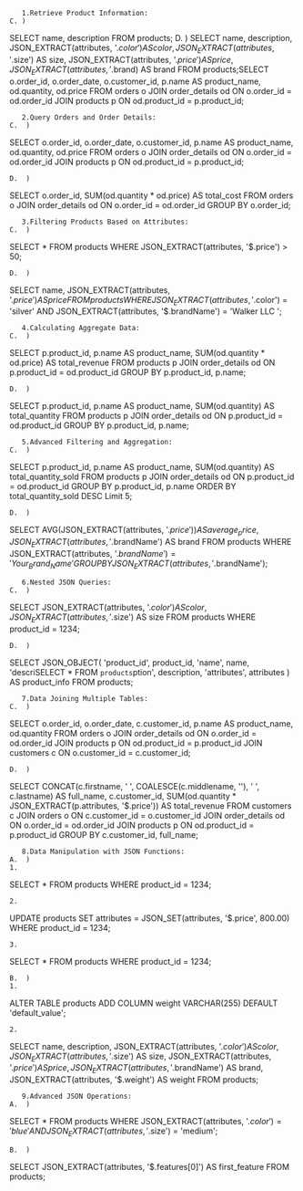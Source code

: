        1.Retrieve Product Information:
    C. )
SELECT name, description
FROM products;
    D. )
SELECT name, description,
       JSON_EXTRACT(attributes, '$.color') AS color,
       JSON_EXTRACT(attributes, '$.size') AS size,
       JSON_EXTRACT(attributes, '$.price') AS price,
JSON_EXTRACT(attributes, '$.brand) AS brand
FROM products;SELECT
    o.order_id,
    o.order_date,
    o.customer_id,
    p.name AS product_name,
    od.quantity,
    od.price
FROM
    orders o JOIN
    order_details od ON o.order_id = od.order_id
JOIN products p ON od.product_id = p.product_id;

       2.Query Orders and Order Details:
    C.  )
SELECT
    o.order_id,
    o.order_date,
    o.customer_id,
    p.name AS product_name,
    od.quantity,
    od.price
FROM
    orders o JOIN
    order_details od ON o.order_id = od.order_id
JOIN products p ON od.product_id = p.product_id;

    D.  )
SELECT
    o.order_id,
    SUM(od.quantity * od.price) AS total_cost
FROM
    orders o
JOIN
    order_details od ON o.order_id = od.order_id
GROUP BY
    o.order_id;

       3.Filtering Products Based on Attributes:
    C.  )
SELECT *
FROM products
WHERE JSON_EXTRACT(attributes, '$.price') > 50;

    D.  )
SELECT name, JSON_EXTRACT(attributes, '$.price') AS price
FROM products
WHERE JSON_EXTRACT(attributes, '$.color') = 'silver'
AND JSON_EXTRACT(attributes, '$.brandName') = 'Walker LLC ';


       4.Calculating Aggregate Data:
    C.  )
SELECT 
    p.product_id,
    p.name AS product_name,
    SUM(od.quantity * od.price) AS total_revenue
FROM 
    products p
JOIN 
    order_details od ON p.product_id = od.product_id
GROUP BY 
    p.product_id, p.name;

    D.  )
SELECT 
    p.product_id,
    p.name AS product_name,
    SUM(od.quantity) AS total_quantity
FROM 
    products p
JOIN 
    order_details od ON p.product_id = od.product_id
GROUP BY 
    p.product_id, p.name;


       5.Advanced Filtering and Aggregation: 
    C.  )
SELECT
    p.product_id,
    p.name AS product_name,
    SUM(od.quantity) AS total_quantity_sold
FROM
    products p
JOIN
    order_details od ON p.product_id = od.product_id
GROUP BY
    p.product_id, p.name
ORDER BY
    total_quantity_sold DESC Limit 5;

    D.  )
SELECT
    AVG(JSON_EXTRACT(attributes, '$.price')) AS average_price,
    JSON_EXTRACT(attributes, '$.brandName') AS brand
FROM
    products
WHERE
    JSON_EXTRACT(attributes, '$.brandName') = 'Your_Brand_Name'
GROUP BY
    JSON_EXTRACT(attributes, '$.brandName');

       6.Nested JSON Queries: 
    C.  )
SELECT
    JSON_EXTRACT(attributes, '$.color') AS color,
    JSON_EXTRACT(attributes, '$.size') AS size
FROM
    products
WHERE
    product_id = 1234;

    D.  )
SELECT JSON_OBJECT(
    'product_id', product_id,
    'name', name,
    'descriSELECT * FROM `products`ption', description,
    'attributes', attributes
) AS product_info
FROM products;

       7.Data Joining Multiple Tables: 
    C.  )
SELECT 
    o.order_id,
    o.order_date,
    c.customer_id,
    p.name AS product_name,
    od.quantity
FROM 
    orders o
JOIN 
    order_details od ON o.order_id = od.order_id
JOIN 
    products p ON od.product_id = p.product_id
JOIN 
    customers c ON o.customer_id = c.customer_id;

    D.  )
SELECT
    CONCAT(c.firstname, ' ', COALESCE(c.middlename, ''), ' ', c.lastname) AS full_name,
    c.customer_id,
    SUM(od.quantity * JSON_EXTRACT(p.attributes, '$.price')) AS total_revenue
FROM
    customers c
JOIN
    orders o ON c.customer_id = o.customer_id
JOIN
    order_details od ON o.order_id = od.order_id
JOIN
    products p ON od.product_id = p.product_id
GROUP BY
    c.customer_id, full_name;

       8.Data Manipulation with JSON Functions: 
    A.  )
	1.
SELECT * FROM products WHERE product_id = 1234;

	2.
UPDATE products
SET attributes = JSON_SET(attributes, '$.price', 800.00)
WHERE product_id = 1234;

	3.
SELECT * FROM products WHERE product_id = 1234;

    B.  )
	1.
ALTER TABLE products ADD COLUMN weight VARCHAR(255) DEFAULT 'default_value';

	2.
SELECT name, description,
       JSON_EXTRACT(attributes, '$.color') AS color,
       JSON_EXTRACT(attributes, '$.size') AS size,
       JSON_EXTRACT(attributes, '$.price') AS price,
 JSON_EXTRACT(attributes, '$.brandName') AS brand,
       JSON_EXTRACT(attributes, '$.weight') AS weight
FROM products;



       9.Advanced JSON Operations: 
    A.  )
SELECT *
FROM products
WHERE JSON_EXTRACT(attributes, '$.color') = 'blue'
  AND JSON_EXTRACT(attributes, '$.size') = 'medium';

    B.  )
SELECT JSON_EXTRACT(attributes, '$.features[0]') AS first_feature
FROM products;
